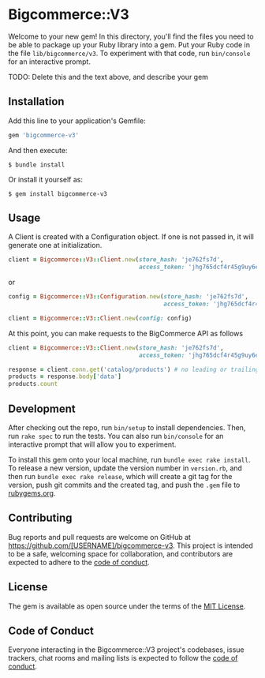 # Bigcommerce::V3

Welcome to your new gem! In this directory, you'll find the files you need to be able to package up your Ruby library into a gem. Put your Ruby code in the file `lib/bigcommerce/v3`. To experiment with that code, run `bin/console` for an interactive prompt.

TODO: Delete this and the text above, and describe your gem

## Installation

Add this line to your application's Gemfile:

```ruby
gem 'bigcommerce-v3'
```

And then execute:

    $ bundle install

Or install it yourself as:

    $ gem install bigcommerce-v3

## Usage

A Client is created with a Configuration object. If one is not passed in, it will generate one at initialization.

```ruby
client = Bigcommerce::V3::Client.new(store_hash: 'je762fs7d', 
                                     access_token: 'jhg765dcf4r45g9uy6eds24gfv7u89t')
```
or
```ruby
config = Bigcommerce::V3::Configuration.new(store_hash: 'je762fs7d',
                                            access_token: 'jhg765dcf4r45g9uy6eds24gfv7u89t')

client = Bigcommerce::V3::Client.new(config: config)
```

At this point, you can make requests to the BigCommerce API as follows
```ruby
client = Bigcommerce::V3::Client.new(store_hash: 'je762fs7d', 
                                     access_token: 'jhg765dcf4r45g9uy6eds24gfv7u89t')

response = client.conn.get('catalog/products') # no leading or trailing slash
products = response.body['data']
products.count
```

## Development

After checking out the repo, run `bin/setup` to install dependencies. Then, run `rake spec` to run the tests. You can also run `bin/console` for an interactive prompt that will allow you to experiment.

To install this gem onto your local machine, run `bundle exec rake install`. To release a new version, update the version number in `version.rb`, and then run `bundle exec rake release`, which will create a git tag for the version, push git commits and the created tag, and push the `.gem` file to [rubygems.org](https://rubygems.org).

## Contributing

Bug reports and pull requests are welcome on GitHub at https://github.com/[USERNAME]/bigcommerce-v3. This project is intended to be a safe, welcoming space for collaboration, and contributors are expected to adhere to the [code of conduct](https://github.com/[USERNAME]/bigcommerce-v3/blob/main/CODE_OF_CONDUCT.md).

## License

The gem is available as open source under the terms of the [MIT License](https://opensource.org/licenses/MIT).

## Code of Conduct

Everyone interacting in the Bigcommerce::V3 project's codebases, issue trackers, chat rooms and mailing lists is expected to follow the [code of conduct](https://github.com/[USERNAME]/bigcommerce-v3/blob/main/CODE_OF_CONDUCT.md).
